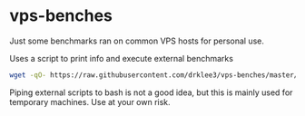 # vps-benches

Just some benchmarks ran on common VPS hosts for personal use.

Uses a script to print info and execute external benchmarks

```bash
wget -qO- https://raw.githubusercontent.com/drklee3/vps-benches/master/bench.sh | bash | tee output.log
```

Piping external scripts to bash is not a good idea, but this is mainly used for temporary machines. Use at your own risk.

